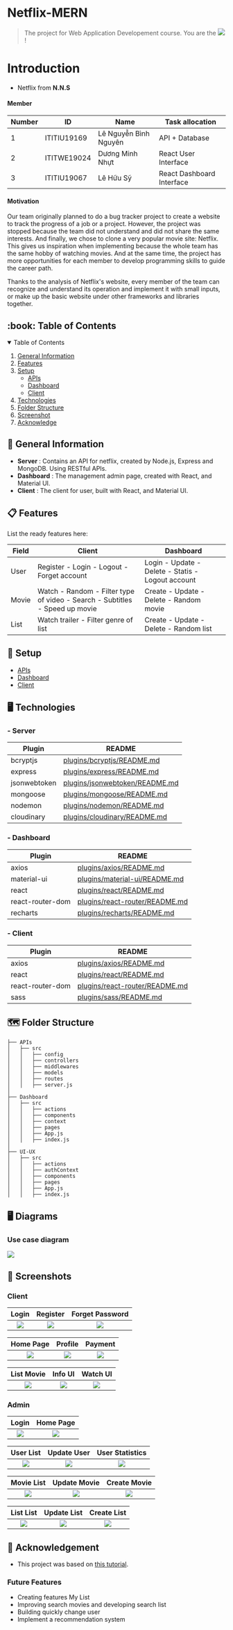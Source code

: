 # Netflix-MERN
> The project for Web Application Developement course.
You are the ![](https://visitor-badge.glitch.me/badge?page_id=Nguyenle23.netflix-mern)!

# Introduction
- Netflix from <strong>N.N.S</strong>
<h4>Member</h4>

| Number | ID | Name | Task allocation | 
| ----- | ----- | --------- | --------- | 
| 1  | ITITIU19169 | Lê Nguyễn Bình Nguyên | API + Database | 
| 2 | ITITWE19024 | Dương Minh Nhựt | React User Interface |
| 3  |  ITITIU19067 | Lê Hữu Sỹ | React Dashboard Interface |

<h4>Motivation</h4> 
<p>Our team originally planned to do a bug tracker project to create a website to track the progress of a job or a project. However, the project was stopped because the team did not understand and did not share the same interests.
And finally, we chose to clone a very popular movie site: Netflix. This gives us inspiration when implementing because the whole team has the same hobby of watching movies. And at the same time, the project has more opportunities for each member to develop programming skills to guide the career path.</p>
<p>Thanks to the analysis of Netflix's website, every member of the team can recognize and understand its operation and implement it with small inputs, or make up the basic website under other frameworks and libraries together.</p>

<h2 id="table-of-contents"> :book: Table of Contents</h2>
<details open="open">
  <summary>Table of Contents</summary>
  <ol>
    <li><a href="#general-information">General Information</a></li>
    <li><a href="#features">Features</a></li>
    <li>
      <a href="#setup">Setup</a>
       <ul>
        <li><a href="https://github.com/Nguyenle23/netflix-mern/tree/main/APIs">APIs</a></li>
        <li><a href="https://github.com/Nguyenle23/netflix-mern/tree/main/Dashboard">Dashboard</a></li>
        <li><a href="https://github.com/Nguyenle23/netflix-mern/tree/main/UI-UX">Client</a></li>
       </ul>
    </li>
    <li><a href="#technologies">Technologies</a></li>
    <li><a href="#folder-structure">Folder Structure</a></li>
    <li><a href="#screenshot">Screenshot</a></li>
    <li><a href="#acknowledge">Acknowledge</a></li>
  </ol>
</details>

<h2 id="general-information"> 🧮 General Information</h2>

- **Server** : Contains an API for netflix, created by Node.js, Express and MongoDB. Using RESTful APIs.
- **Dashboard** : The management admin page, created with React, and Material UI.
- **Client** : The client for user, built with React, and Material UI.

<h2 id="features"> 📋 Features</h2>

List the ready features here:

| Field | Client | Dashboard | 
| ----- | ----- | --------- | 
| User  | Register - Login - Logout - Forget account | Login - Update - Delete - Statis - Logout account |
| Movie | Watch - Random - Filter type of video - Search - Subtitles - Speed up movie | Create - Update - Delete - Random movie |
| List  | Watch trailer - Filter genre of list | Create - Update - Delete - Random list |

<h2 id="setup"> 🧰 Setup</h2>

  <ul>
    <li><a href="https://github.com/Nguyenle23/netflix-mern/tree/main/APIs">APIs</a></li>
    <li><a href="https://github.com/Nguyenle23/netflix-mern/tree/main/Dashboard">Dashboard</a></li>
    <li><a href="https://github.com/Nguyenle23/netflix-mern/tree/main/UI-UX">Client</a></li>
  </ul>

<h2 id="technologies"> 🖥️ Technologies</h2>

### - Server
| Plugin | README |
| ------ | ------ |
| bcryptjs | [plugins/bcryptjs/README.md](https://github.com/dcodeIO/bcrypt.js/blob/master/README.md) |
| express | [plugins/express/README.md](https://github.com/expressjs/express/blob/master/Readme.md) |
| jsonwebtoken | [plugins/jsonwebtoken/README.md](https://github.com/auth0/node-jsonwebtoken/blob/master/README.md) |
| mongoose | [plugins/mongoose/README.md](https://github.com/Automattic/mongoose/blob/master/README.md) |
| nodemon | [plugins/nodemon/README.md](https://github.com/remy/nodemon/blob/master/README.md) |
| cloudinary | [plugins/cloudinary/README.md](https://github.com/cloudinary) |

### - Dashboard 

| Plugin | README |
| ------ | ------ |
| axios | [plugins/axios/README.md](https://github.com/axios/axios/blob/master/README.md) |
| material-ui | [plugins/material-ui/README.md](https://github.com/mui-org/material-ui/blob/next/README.md) |
| react | [plugins/react/README.md](https://github.com/facebook/react/blob/master/README.md) |
| react-router-dom | [plugins/react-router/README.md](https://github.com/ReactTraining/react-router/blob/master/README.md) |
| recharts | [plugins/recharts/README.md](https://github.com/recharts/recharts/blob/master/README.md) |

### - Client

| Plugin | README |
| ------ | ------ |
| axios | [plugins/axios/README.md](https://github.com/axios/axios/blob/master/README.md) |
| react | [plugins/react/README.md](https://github.com/facebook/react/blob/master/README.md) |
| react-router-dom | [plugins/react-router/README.md](https://github.com/ReactTraining/react-router/blob/master/README.md) |
| sass | [plugins/sass/README.md](https://github.com/sass/sass/blob/main/README.md) |

<!-- FOLDER STRUCTURE -->
<h2 id="folder-structure"> 🗺️ Folder Structure</h2>
   
    ├── APIs
    │   ├── src
    │   │   ├── config
    │   │   ├── controllers
    │   │   ├── middlewares
    │   │   ├── models
    │   │   ├── routes
    │   │   ├── server.js
    │   
    ├── Dashboard
    │   ├── src
    │   │   ├── actions
    │   │   ├── components
    │   │   ├── context
    │   │   ├── pages
    │   │   ├── App.js
    │   │   ├── index.js
    │   
    ├── UI-UX
    │   ├── src
    │   │   ├── actions
    │   │   ├── authContext
    │   │   ├── components
    │   │   ├── pages
    │   │   ├── App.js
    │   │   ├── index.js
    
<h2 id="diagram"> 🖥 Diagrams </h2>

<h3> Use case diagram </h3> 

![](https://github.com/Nguyenle23/netflix-mern/blob/main/Images/Diagram/usecase.png)

<h2 id="screenshot"> 📸 Screenshots </h2>

### Client
|                                        Login                                        |                                        Register                                |                                        Forget Password                                        |
| :--------------------------------------------------------------------------------: | :------------------------------------------------------------------------------------: | :-----------------------------------------------------------------------------------: |
| ![](https://github.com/Nguyenle23/netflix-mern/blob/main/Images/Client/login.png) | ![](https://github.com/Nguyenle23/netflix-mern/blob/main/Images/Client/register.png) | ![](https://github.com/Nguyenle23/netflix-mern/blob/main/Images/Client/forgetPass.png) |

|                                        Home Page                                        |                                        Profile                                |                                        Payment                                        |
| :--------------------------------------------------------------------------------: | :------------------------------------------------------------------------------------: | :-----------------------------------------------------------------------------------: |
| ![](https://github.com/Nguyenle23/netflix-mern/blob/main/Images/Client/home.png) | ![](https://github.com/Nguyenle23/netflix-mern/blob/main/Images/Client/profile.png) | ![](https://github.com/Nguyenle23/netflix-mern/blob/main/Images/Client/paid.png) |

|                                        List Movie                                        |                                        Info UI                                |                                        Watch UI                                        |
| :--------------------------------------------------------------------------------: | :------------------------------------------------------------------------------------: | :-----------------------------------------------------------------------------------: |
| ![](https://github.com/Nguyenle23/netflix-mern/blob/main/Images/Client/listMovie.png) | ![](https://github.com/Nguyenle23/netflix-mern/blob/main/Images/Client/infoUI.png) | ![](https://github.com/Nguyenle23/netflix-mern/blob/main/Images/Client/watchUI.png) |

### Admin
|                                        Login                                        |                                        Home Page                              |
| :--------------------------------------------------------------------------------: | :------------------------------------------------------------------------------------: |
| ![](https://github.com/Nguyenle23/netflix-mern/blob/main/Images/Admin/login.png) | ![](https://github.com/Nguyenle23/netflix-mern/blob/main/Images/Admin/home.png) | 

|                                        User List                                        |                                        Update User                                |                                        User Statistics                                        |
| :--------------------------------------------------------------------------------: | :------------------------------------------------------------------------------------: | :-----------------------------------------------------------------------------------: |
| ![](https://github.com/Nguyenle23/netflix-mern/blob/main/Images/Admin/userList.png) | ![](https://github.com/Nguyenle23/netflix-mern/blob/main/Images/Admin/userEdit.png) | ![](https://github.com/Nguyenle23/netflix-mern/blob/main/Images/Admin/statisticUser.png) |

|                                        Movie List                                        |                                        Update Movie                                |                                        Create Movie                                        |
| :--------------------------------------------------------------------------------: | :------------------------------------------------------------------------------------: | :-----------------------------------------------------------------------------------: |
| ![](https://github.com/Nguyenle23/netflix-mern/blob/main/Images/Admin/movieList.png) | ![](https://github.com/Nguyenle23/netflix-mern/blob/main/Images/Admin/movieEdit.png) | ![](https://github.com/Nguyenle23/netflix-mern/blob/main/Images/Admin/createMovie.png) |

|                                        List List                                        |                                        Update List                                |                                        Create List                                        |
| :--------------------------------------------------------------------------------: | :------------------------------------------------------------------------------------: | :-----------------------------------------------------------------------------------: |
| ![](https://github.com/Nguyenle23/netflix-mern/blob/main/Images/Admin/listList.png) | ![](https://github.com/Nguyenle23/netflix-mern/blob/main/Images/Admin/listEdit.png) | ![](https://github.com/Nguyenle23/netflix-mern/blob/main/Images/Admin/createList.png) |

<h2 id="acknowledge"> 💼 Acknowledgement </h2>

- This project was based on [this tutorial](https://www.youtube.com/watch?v=tsNswx0nRKM&t=9099s&ab_channel=LamaDev).
### Future Features
- Creating features My List
- Improving search movies and developing search list 
- Building quickly change user
- Implement a recommendation system
